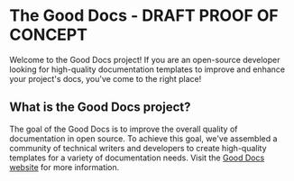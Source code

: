 # The Good Docs - DRAFT PROOF OF CONCEPT

Welcome to the Good Docs project! If you are an open-source developer looking
for high-quality documentation templates to improve and enhance your project's
docs, you've come to the right place!


## What is the Good Docs project?

The goal of the Good Docs is to improve the overall quality of documentation in
open source. To achieve this goal, we've assembled a community of technical
writers and developers to create high-quality templates for a variety of
documentation needs. Visit the [Good Docs website](https://thegooddocsproject.dev/)
for more information.

